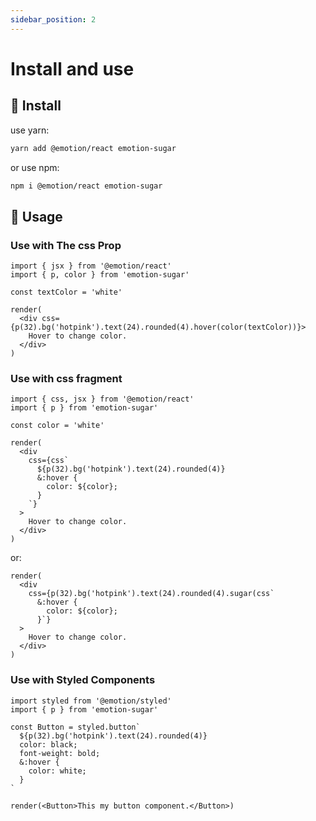 ```yaml
---
sidebar_position: 2
---
```


# Install and use

## 🔧 Install

use yarn:

```sh
yarn add @emotion/react emotion-sugar
```

or use npm:

```sh
npm i @emotion/react emotion-sugar
```

## 🧩 Usage

### Use with The css Prop

```tsx
import { jsx } from '@emotion/react'
import { p, color } from 'emotion-sugar'

const textColor = 'white'

render(
  <div css={p(32).bg('hotpink').text(24).rounded(4).hover(color(textColor))}>
    Hover to change color.
  </div>
)
```

### Use with css fragment

```tsx
import { css, jsx } from '@emotion/react'
import { p } from 'emotion-sugar'

const color = 'white'

render(
  <div
    css={css`
      ${p(32).bg('hotpink').text(24).rounded(4)}
      &:hover {
        color: ${color};
      }
    `}
  >
    Hover to change color.
  </div>
)
```

or:

```tsx
render(
  <div
    css={p(32).bg('hotpink').text(24).rounded(4).sugar(css`
      &:hover {
        color: ${color};
      }`}
  >
    Hover to change color.
  </div>
)
```

### Use with Styled Components

```tsx
import styled from '@emotion/styled'
import { p } from 'emotion-sugar'

const Button = styled.button`
  ${p(32).bg('hotpink').text(24).rounded(4)}
  color: black;
  font-weight: bold;
  &:hover {
    color: white;
  }
`

render(<Button>This my button component.</Button>)
```
